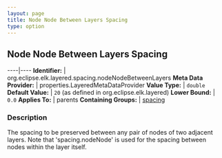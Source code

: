 ```yaml
---
layout: page
title: Node Node Between Layers Spacing
type: option
---
```

## Node Node Between Layers Spacing

----|----
**Identifier:** | org.eclipse.elk.layered.spacing.nodeNodeBetweenLayers
**Meta Data Provider:** | properties.LayeredMetaDataProvider
**Value Type:** | `double`
**Default Value:** | `20` (as defined in org.eclipse.elk.layered)
**Lower Bound:** | `0.0`
**Applies To:** | parents
**Containing Groups:** | [spacing](org-eclipse-elk-layered-spacing)

### Description

The spacing to be preserved between any pair of nodes of two adjacent layers. Note that 'spacing.nodeNode' is used for the spacing between nodes within the layer itself.
